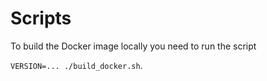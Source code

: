 # Scripts

To build the Docker image locally you need to run the script

`VERSION=... ./build_docker.sh`.
